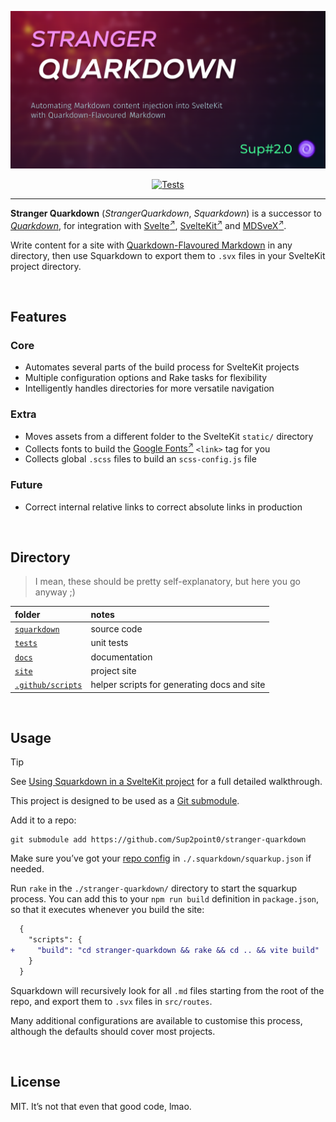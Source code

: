 <div align="center">

![Stranger Quarkdown: A Successor to Quarkdown](.assets/squark-cover.png)

[![Tests](https://github.com/Sup2point0/stranger-quarkdown/actions/workflows/test.yml/badge.svg)](https://github.com/Sup2point0/stranger-quarkdown/actions/workflows/test.yml)

</div>

---

**Stranger Quarkdown** (*StrangerQuarkdown*, *Squarkdown*) is a successor to [*Quarkdown*](https://github.com/Sup2point0/Quarkdown), for integration with [Svelte<sup>↗</sup>](https://svelte.dev), [SvelteKit<sup>↗</sup>](https://kit.svelte.dev) and [MDSveX<sup>↗</sup>](https://mdsvex.pngwn.io).

Write content for a site with [Quarkdown-Flavoured Markdown](https://github.com/Sup2point0/Quarkdown/blob/main/docs/quarks.md) in any directory, then use Squarkdown to export them to `.svx` files in your SvelteKit project directory.


<br>


## Features

### Core
- Automates several parts of the build process for SvelteKit projects
- Multiple configuration options and Rake tasks for flexibility
- Intelligently handles directories for more versatile navigation

### Extra
- Moves assets from a different folder to the SvelteKit `static/` directory
- Collects fonts to build the [Google Fonts<sup>↗</sup>](https://fonts.google.com) `<link>` tag for you
- Collects global `.scss` files to build an `scss-config.js` file

### Future
- Correct internal relative links to correct absolute links in production


<br>


## Directory

> I mean, these should be pretty self-explanatory, but here you go anyway ;)

| folder | notes |
| :----- | :---- |
| [`squarkdown`](squarkdown/) | source code |
| [`tests`](tests/) | unit tests |
| [`docs`](docs/) | documentation |
| [`site`](site/) | project site |
| [`.github/scripts`](.github/scripts/) | helper scripts for generating docs and site |


<br>


## Usage

> [!Tip]
> See [Using Squarkdown in a SvelteKit project](docs/walkthrough.md) for a full detailed walkthrough.

This project is designed to be used as a [Git submodule](https://git-scm.com/book/en/v2/Git-Tools-Submodules).

Add it to a repo:

```console
git submodule add https://github.com/Sup2point0/stranger-quarkdown
```

Make sure you’ve got your [repo config](docs/squarkup-config.md) in `./.squarkdown/squarkup.json` if needed.

Run `rake` in the `./stranger-quarkdown/` directory to start the squarkup process. You can add this to your `npm run build` definition in `package.json`, so that it executes whenever you build the site:

```diff
  {
    "scripts": {
+     "build": "cd stranger-quarkdown && rake && cd .. && vite build"
    }
  }
```

Squarkdown will recursively look for all `.md` files starting from the root of the repo, and export them to `.svx` files in `src/routes`.

Many additional configurations are available to customise this process, although the defaults should cover most projects.


<br>


## License

MIT. It’s not that even that good code, lmao.


<br>
